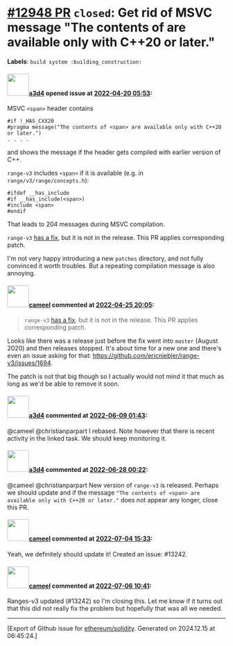 # [\#12948 PR](https://github.com/ethereum/solidity/pull/12948) `closed`: Get rid of MSVC message "The contents of <span> are available only with C++20 or later."
**Labels**: `build system :building_construction:`


#### <img src="https://avatars.githubusercontent.com/u/60588784?v=4" width="50">[a3d4](https://github.com/a3d4) opened issue at [2022-04-20 05:53](https://github.com/ethereum/solidity/pull/12948):

MSVC `<span>` header contains
```
#if !_HAS_CXX20
#pragma message("The contents of <span> are available only with C++20 or later.")
. . . .
```
and shows the message if the header gets compiled with earlier version of C++.

`range-v3` includes `<span>` if it is available (e.g. in `range/v3/range/concepts.h`):
```
#ifdef __has_include
#if __has_include(<span>)
#include <span>
#endif
```

That leads to 204 messages during MSVC compilation.

`range-v3` [has a fix](https://github.com/ericniebler/range-v3/commit/2a3f9cb999), but it is not in the release. This PR applies corresponding patch.

I'm not very happy introducing a new `patches` directory, and not fully convinced it worth troubles. But a repeating compilation message is also annoying.


#### <img src="https://avatars.githubusercontent.com/u/137030?v=4" width="50">[cameel](https://github.com/cameel) commented at [2022-04-25 20:05](https://github.com/ethereum/solidity/pull/12948#issuecomment-1108986852):

> `range-v3` [has a fix](https://github.com/ericniebler/range-v3/commit/2a3f9cb999), but it is not in the release. This PR applies corresponding patch.

Looks like there was a release just before the fix went into `master` (August 2020) and then releases stopped. It's about time for a new one and there's even an issue asking for that: https://github.com/ericniebler/range-v3/issues/1694.

The patch is not that big though so I actually would not mind it that much as long as we'd be able to remove it soon.

#### <img src="https://avatars.githubusercontent.com/u/60588784?v=4" width="50">[a3d4](https://github.com/a3d4) commented at [2022-06-09 01:43](https://github.com/ethereum/solidity/pull/12948#issuecomment-1150581574):

@cameel @christianparpart I rebased. Note however that there is recent activity in the linked task. We should keep monitoring it.

#### <img src="https://avatars.githubusercontent.com/u/60588784?v=4" width="50">[a3d4](https://github.com/a3d4) commented at [2022-06-28 00:22](https://github.com/ethereum/solidity/pull/12948#issuecomment-1168071857):

@cameel @christianparpart 
New version of `range-v3` is released. Perhaps we should update and if the message `"The contents of <span> are available only with C++20 or later."` does not appear any longer, close this PR.

#### <img src="https://avatars.githubusercontent.com/u/137030?v=4" width="50">[cameel](https://github.com/cameel) commented at [2022-07-04 15:33](https://github.com/ethereum/solidity/pull/12948#issuecomment-1173943874):

Yeah, we definitely should update it! Created an issue: #13242.

#### <img src="https://avatars.githubusercontent.com/u/137030?v=4" width="50">[cameel](https://github.com/cameel) commented at [2022-07-06 10:41](https://github.com/ethereum/solidity/pull/12948#issuecomment-1176067613):

Ranges-v3 updated (#13242) so I'm closing this. Let me know if it turns out that this did not really fix the problem but hopefully that was all we needed.


-------------------------------------------------------------------------------



[Export of Github issue for [ethereum/solidity](https://github.com/ethereum/solidity). Generated on 2024.12.15 at 06:45:24.]
